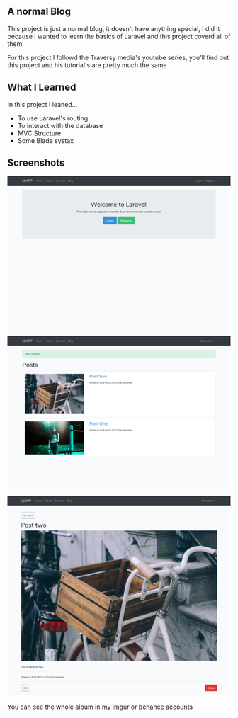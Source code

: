 ## A normal Blog

This project is just a normal blog, it doesn't have anything special, I did it because I wanted to learn the basics of Laravel and this project coverd all of them

For this project I followd the Traversy media's youtube series, you'll find out this project and his tutorial's are pretty much the same

## What I Learned
In this project I leaned...

 - To use Laravel's routing
 - To interact with the database 
 - MVC Structure
 - Some Blade systax

## Screenshots
![Home Page](https://github.com/GamertodArk/my-first-laravel-project/blob/master/project-screenshots/home-screen.png)
![Post List](https://github.com/GamertodArk/my-first-laravel-project/blob/master/project-screenshots/posts-list.png)
![Post View](https://github.com/GamertodArk/my-first-laravel-project/blob/master/project-screenshots/post-view.jpg)

You can see the whole album in my [imgur](https://imgur.com/a/Gz6HWEC) or [behance](https://www.behance.net/cavesagarcb09e) accounts